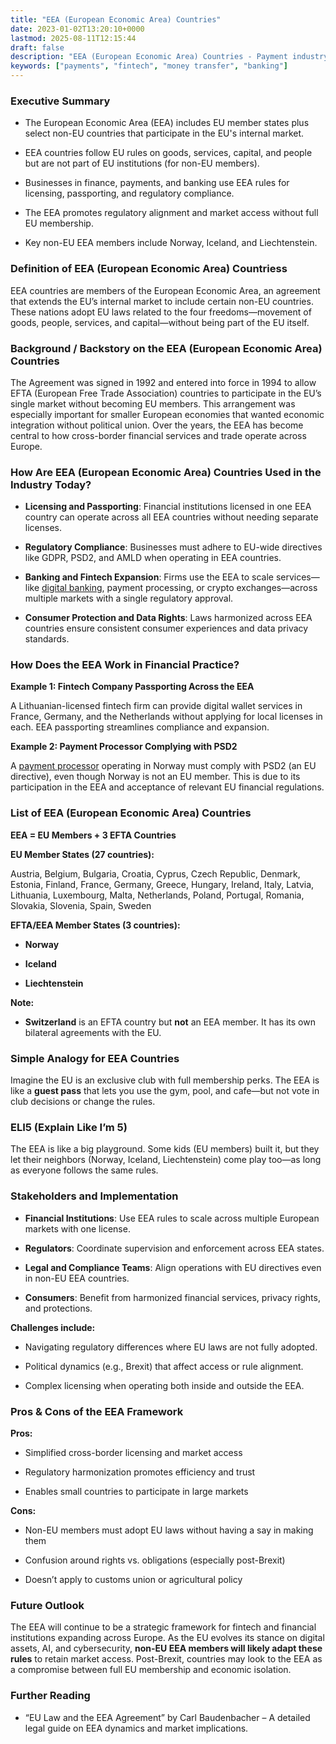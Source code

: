 ```yaml
---
title: "EEA (European Economic Area) Countries"
date: 2023-01-02T13:20:10+0000
lastmod: 2025-08-11T12:15:44
draft: false
description: "EEA (European Economic Area) Countries - Payment industry knowledge and insights"
keywords: ["payments", "fintech", "money transfer", "banking"]
---
```


### Executive Summary

- The European Economic Area (EEA) includes EU member states plus select non-EU countries that participate in the EU's internal market.

- EEA countries follow EU rules on goods, services, capital, and people but are not part of EU institutions (for non-EU members).

- Businesses in finance, payments, and banking use EEA rules for licensing, passporting, and regulatory compliance.

- The EEA promotes regulatory alignment and market access without full EU membership.

- Key non-EU EEA members include Norway, Iceland, and Liechtenstein.

### Definition of EEA (European Economic Area) Countriess

EEA countries are members of the European Economic Area, an agreement that extends the EU’s internal market to include certain non-EU countries. These nations adopt EU laws related to the four freedoms—movement of goods, people, services, and capital—without being part of the EU itself.

### Background / Backstory on the EEA (European Economic Area) Countries

The Agreement was signed in 1992 and entered into force in 1994 to allow EFTA (European Free Trade Association) countries to participate in the EU’s single market without becoming EU members. This arrangement was especially important for smaller European economies that wanted economic integration without political union. Over the years, the EEA has become central to how cross-border financial services and trade operate across Europe.

### How Are EEA (European Economic Area) Countries Used in the Industry Today?

- **Licensing and Passporting**: Financial institutions licensed in one EEA country can operate across all EEA countries without needing separate licenses.

- **Regulatory Compliance**: Businesses must adhere to EU-wide directives like GDPR, PSD2, and AMLD when operating in EEA countries.

- **Banking and Fintech Expansion**: Firms use the EEA to scale services—like [digital banking](https://faisalkhanllc.xyz/resources/payments-wiki/d/digital-bank/), payment processing, or crypto exchanges—across multiple markets with a single regulatory approval.

- **Consumer Protection and Data Rights**: Laws harmonized across EEA countries ensure consistent consumer experiences and data privacy standards.

### How Does the EEA Work in Financial Practice?

**Example 1: Fintech Company Passporting Across the EEA**

A Lithuanian-licensed fintech firm can provide digital wallet services in France, Germany, and the Netherlands without applying for local licenses in each. EEA passporting streamlines compliance and expansion.

**Example 2: Payment Processor Complying with PSD2**

A [payment processor](https://faisalkhanllc.xyz/resources/payments-wiki/p/payment-processor/) operating in Norway must comply with PSD2 (an EU directive), even though Norway is not an EU member. This is due to its participation in the EEA and acceptance of relevant EU financial regulations.

### List of EEA (European Economic Area) Countries

**EEA = EU Members + 3 EFTA Countries**

**EU Member States (27 countries):**

Austria, Belgium, Bulgaria, Croatia, Cyprus, Czech Republic, Denmark, Estonia, Finland, France, Germany, Greece, Hungary, Ireland, Italy, Latvia, Lithuania, Luxembourg, Malta, Netherlands, Poland, Portugal, Romania, Slovakia, Slovenia, Spain, Sweden

**EFTA/EEA Member States (3 countries):**

- **Norway**

- **Iceland**

- **Liechtenstein**

**Note:**

- **Switzerland** is an EFTA country but **not** an EEA member. It has its own bilateral agreements with the EU.

### Simple Analogy for EEA Countries

Imagine the EU is an exclusive club with full membership perks. The EEA is like a **guest pass** that lets you use the gym, pool, and cafe—but not vote in club decisions or change the rules.

### ELI5 (Explain Like I’m 5)

The EEA is like a big playground. Some kids (EU members) built it, but they let their neighbors (Norway, Iceland, Liechtenstein) come play too—as long as everyone follows the same rules.

### Stakeholders and Implementation

- **Financial Institutions**: Use EEA rules to scale across multiple European markets with one license.

- **Regulators**: Coordinate supervision and enforcement across EEA states.

- **Legal and Compliance Teams**: Align operations with EU directives even in non-EU EEA countries.

- **Consumers**: Benefit from harmonized financial services, privacy rights, and protections.

**Challenges include:**

- Navigating regulatory differences where EU laws are not fully adopted.

- Political dynamics (e.g., Brexit) that affect access or rule alignment.

- Complex licensing when operating both inside and outside the EEA.

### Pros & Cons of the EEA Framework

**Pros:**

- Simplified cross-border licensing and market access

- Regulatory harmonization promotes efficiency and trust

- Enables small countries to participate in large markets

**Cons:**

- Non-EU members must adopt EU laws without having a say in making them

- Confusion around rights vs. obligations (especially post-Brexit)

- Doesn’t apply to customs union or agricultural policy

### Future Outlook

The EEA will continue to be a strategic framework for fintech and financial institutions expanding across Europe. As the EU evolves its stance on digital assets, AI, and cybersecurity, **non-EU EEA members will likely adapt these rules** to retain market access. Post-Brexit, countries may look to the EEA as a compromise between full EU membership and economic isolation.

### Further Reading

- “EU Law and the EEA Agreement” by Carl Baudenbacher – A detailed legal guide on EEA dynamics and market implications.

###